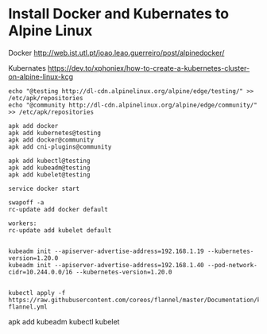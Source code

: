 # Install Docker and Kubernates to Alpine Linux

Docker 
http://web.ist.utl.pt/joao.leao.guerreiro/post/alpinedocker/

Kubernates
https://dev.to/xphoniex/how-to-create-a-kubernetes-cluster-on-alpine-linux-kcg

```
echo "@testing http://dl-cdn.alpinelinux.org/alpine/edge/testing/" >> /etc/apk/repositories
echo "@community http://dl-cdn.alpinelinux.org/alpine/edge/community/" >> /etc/apk/repositories

apk add docker
apk add kubernetes@testing
apk add docker@community
apk add cni-plugins@community

apk add kubectl@testing
apk add kubeadm@testing
apk add kubelet@testing

service docker start

swapoff -a
rc-update add docker default

workers:
rc-update add kubelet default


kubeadm init --apiserver-advertise-address=192.168.1.19 --kubernetes-version=1.20.0
kubeadm init --apiserver-advertise-address=192.168.1.40 --pod-network-cidr=10.244.0.0/16 --kubernetes-version=1.20.0


kubectl apply -f https://raw.githubusercontent.com/coreos/flannel/master/Documentation/kube-flannel.yml

```


apk add kubeadm kubectl kubelet







